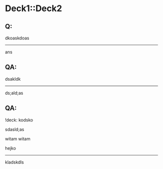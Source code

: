 # Deck1::Deck2

## Q:

dkoaskdoas



---



ans



## QA:



dsakldk



---

ds;ald;as


## QA:

!deck: kodsko


sdasld;as

witam witam


hejko


---



kladskdls
